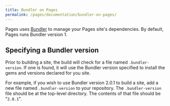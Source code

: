 ```yaml
---
title: Bundler on Pages
permalink: /pages/documentation/bundler-on-pages/
---
```


Pages uses [Bundler](https://bundler.io/) to manage your Pages site's dependencies. By default, Pages runs Bundler version 1.

## Specifying a Bundler version

Prior to building a site, the build will check for a file named `.bundler-version`. If one is found, it will use the Bundler version specified to install the gems and versions declared for you site.

For example, if you wish to use Bundler version 2.0.1 to build a site, add a new file named `.bundler-version` to your repository. The `.bundler-version` file should be at the top-level directory. The contents of that file should be "`2.0.1`".
